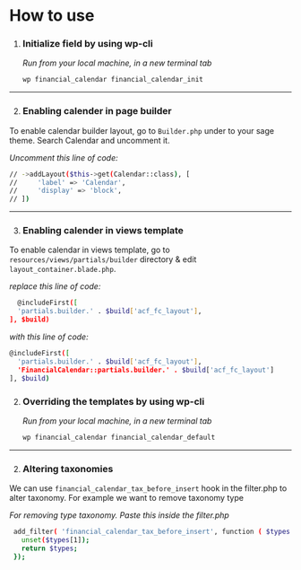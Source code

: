 # How to use

1. ### Initialize field by using wp-cli

   _Run from your local machine, in a new terminal tab_
   ```sh
   wp financial_calendar financial_calendar_init
   ```

---
2. ### Enabling calender in page builder

  To enable calendar builder layout, go to `Builder.php` under to your sage theme. Search Calendar and uncomment it.
  
  _Uncomment this line of code:_
  ```sh
  // ->addLayout($this->get(Calendar::class), [
  //     'label' => 'Calendar',
  //     'display' => 'block',
  // ])
  ```

---
3. ### Enabling calender in views template

  To enable calendar in views template, go to `resources/views/partials/builder` directory & edit `layout_container.blade.php`.
  
  _replace this line of code:_
  ```sh
    @includeFirst([
    'partials.builder.' . $build['acf_fc_layout'],
  ], $build)
  ```

  _with this line of code:_
  ```sh
  @includeFirst([
    'partials.builder.' . $build['acf_fc_layout'],
    'FinancialCalendar::partials.builder.' . $build['acf_fc_layout']
  ], $build)
  ```

2. ### Overriding the templates by using wp-cli

   _Run from your local machine, in a new terminal tab_
   ```sh
   wp financial_calendar financial_calendar_default
   ```

---
2. ### Altering taxonomies

  We can use `financial_calendar_tax_before_insert` hook in the filter.php to alter taxonomy. For example we want to remove taxonomy type

   _For removing type taxonomy. Paste this inside the filter.php_
   ```sh
    add_filter( 'financial_calendar_tax_before_insert', function ( $types ) {
      unset($types[1]);
      return $types;
    });
   ```


